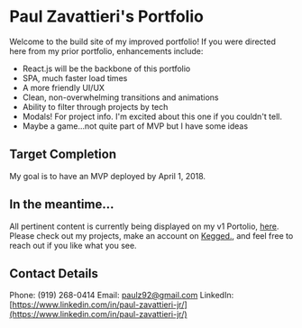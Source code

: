 # Paul Zavattieri's Portfolio

Welcome to the build site of my improved portfolio! If you were directed here from my prior portfolio, enhancements include:

- React.js will be the backbone of this portfolio
- SPA, much faster load times
- A more friendly UI/UX
- Clean, non-overwhelming transitions and animations
- Ability to filter through projects by tech
- Modals! For project info. I'm excited about this one if you couldn't tell.
- Maybe a game...not quite part of MVP but I have some ideas

## Target Completion

My goal is to have an MVP deployed by April 1, 2018.

## In the meantime...

All pertinent content is currently being displayed on my v1 Portolio, [here](https://paulz92.github.io/Responsive-Portfolio/). Please check out my projects, make an account on [Kegged.](http://174.138.43.93/), and feel free to reach out if you like what you see.

## Contact Details

Phone: (919) 268-0414
Email: paulz92@gmail.com
LinkedIn: [https://www.linkedin.com/in/paul-zavattieri-jr/](https://www.linkedin.com/in/paul-zavattieri-jr/)